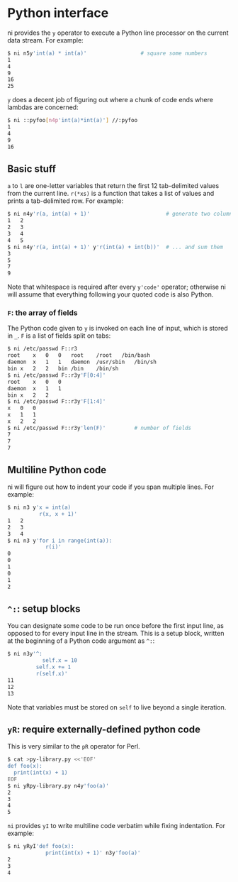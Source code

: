 # Python interface
ni provides the `y` operator to execute a Python line processor on the current
data stream. For example:

```bash
$ ni n5y'int(a) * int(a)'                 # square some numbers
1
4
9
16
25
```

`y` does a decent job of figuring out where a chunk of code ends where lambdas
are concerned:

```bash
$ ni ::pyfoo[n4p'int(a)*int(a)'] //:pyfoo
1
4
9
16
```


## Basic stuff
`a` to `l` are one-letter variables that return the first 12 tab-delimited
values from the current line. `r(*xs)` is a function that takes a list of values
and prints a tab-delimited row. For example:

```bash
$ ni n4y'r(a, int(a) + 1)'                        # generate two columns
1	2
2	3
3	4
4	5
$ ni n4y'r(a, int(a) + 1)' y'r(int(a) + int(b))'  # ... and sum them
3
5
7
9
```

Note that whitespace is required after every `y'code'` operator; otherwise ni
will assume that everything following your quoted code is also Python.


### `F`: the array of fields
The Python code given to `y` is invoked on each line of input, which is stored
in `_`. `F` is a list of fields split on tabs:

```bash
$ ni /etc/passwd F::r3
root	x	0	0	root	/root	/bin/bash
daemon	x	1	1	daemon	/usr/sbin	/bin/sh
bin	x	2	2	bin	/bin	/bin/sh
$ ni /etc/passwd F::r3y'F[0:4]'
root	x	0	0
daemon	x	1	1
bin	x	2	2
$ ni /etc/passwd F::r3y'F[1:4]'
x	0	0
x	1	1
x	2	2
$ ni /etc/passwd F::r3y'len(F)'         # number of fields
7
7
7
```


## Multiline Python code
ni will figure out how to indent your code if you span multiple lines. For
example:

```bash
$ ni n3 y'x = int(a)
          r(x, x + 1)'
1	2
2	3
3	4
$ ni n3 y'for i in range(int(a)):
            r(i)'
0
0
1
0
1
2
```


## `^:`: setup blocks
You can designate some code to be run once before the first input line, as
opposed to for every input line in the stream. This is a setup block, written
at the beginning of a Python code argument as `^:`:

```bash
$ ni n3y'^:
           self.x = 10
         self.x += 1
         r(self.x)'
11
12
13
```

Note that variables must be stored on `self` to live beyond a single iteration.


## `yR`: require externally-defined python code
This is very similar to the `pR` operator for Perl.

```bash
$ cat >py-library.py <<'EOF'
def foo(x):
  print(int(x) + 1)
EOF
$ ni yRpy-library.py n4y'foo(a)'
2
3
4
5
```

`ni` provides `yI` to write multiline code verbatim while fixing indentation.
For example:

```bash
$ ni yRyI'def foo(x):
            print(int(x) + 1)' n3y'foo(a)'
2
3
4
```
